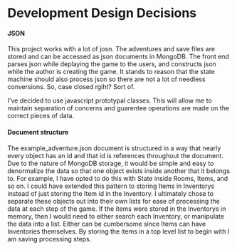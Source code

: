 # Development Design Decisions

#### JSON
This project works with a lot of josn. The adventures and save files are stored and can be accessed as json documents in MongoDB. The front end parses json while deplaying the game to the users, and constructs json while the author is creating the game. It stands to reason that the state machine should also process json so there are not a lot of needless conversions. So, case closed rgiht? Sort of.

I've decided to use javascript prototypal classes. This will allow me to maintain separation of concerns and guarentee operations are made on the correct pieces of data.

#### Document structure
The example_adventure.json document is structured in a way that nearly every object has an id and that id is references throughout the document. Due to the nature of MongoDB storage, it would be simple and easy to denormalize the data so that one object exists inside another that it belongs to. For example, I have opted to do this with State inside Rooms, Items, and so on. I could have extended this pattern to storing Items in Inventorys instead of just storing the Item id in the Inventory. I ultimately chose to separate these objects out into their own lists for ease of processing the data at each step of the game. If the items were stored in the Inventorys in memory, then I would need to either search each Inventory, or manipulate the data into a list. Either can be cumbersome since Items can have Inventories themselves. By storing the items in a top level list to begin with I am saving processing steps.